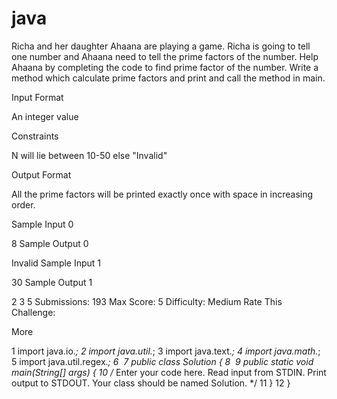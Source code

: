 # java
Richa and her daughter Ahaana are playing a game. Richa is going to tell one number and Ahaana need to tell the prime factors of the number. Help Ahaana by completing the code to find prime factor of the number. Write a method which calculate prime factors and print and call the method in main.

Input Format

An integer value

Constraints

N will lie between 10-50 else "Invalid"

Output Format

All the prime factors will be printed exactly once with space in increasing order.

Sample Input 0

8
Sample Output 0

Invalid
Sample Input 1

30
Sample Output 1

2 3 5
Submissions: 193
Max Score: 5
Difficulty: Medium
Rate This Challenge:

    
More
 
1
import java.io.*;
2
import java.util.*;
3
import java.text.*;
4
import java.math.*;
5
import java.util.regex.*;
6
​
7
public class Solution {
8
​
9
    public static void main(String[] args) {
10
        /* Enter your code here. Read input from STDIN. Print output to STDOUT. Your class should be named Solution. */
11
    }
12
}
